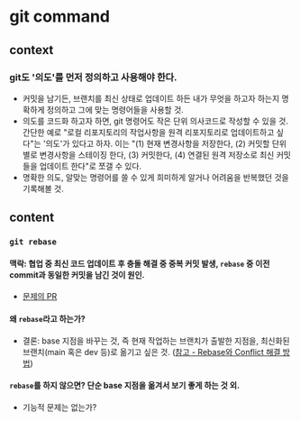 # git command

## context

### git도 '의도'를 먼저 정의하고 사용해야 한다.
- 커밋을 남기든, 브랜치를 최신 상태로 업데이트 하든 내가 무엇을 하고자 하는지 명확하게 정의하고 그에 맞는 명령어들을 사용할 것.
- 의도를 코드화 하고자 하면, git 명령어도 작은 단위 의사코드로 작성할 수 있을 것. 간단한 예로 "로컬 리포지토리의 작업사항을 원격 리포지토리로 업데이트하고 싶다"는 '의도'가 있다고 하자. 이는 "(1) 현재 변경사항을 저장한다, (2) 커밋할 단위별로 변경사항을 스테이징 한다, (3) 커밋한다, (4) 연결된 원격 저장소로 최신 커밋들을 업데이트 한다"로 쪼갤 수 있다.
- 명확한 의도, 알맞는 명령어를 쓸 수 있게 희미하게 알거나 어려움을 반복했던 것을 기록해볼 것.

## content

### `git rebase`

#### 맥락: 협업 중 최신 코드 업데이트 후 충돌 해결 중 중복 커밋 발생, `rebase` 중 이전 commit과 동일한 커밋을 남긴 것이 원인.
- [문제의 PR](https://github.com/Team-Bloblow/Bloblow-Client/pull/19/commits)

#### 왜 `rebase`라고 하는가?
- 결론: base 지점을 바꾸는 것, 즉 현재 작업하는 브랜치가 출발한 지점을, 최신화된 브랜치(main 혹은 dev 등)로 옮기고 싶은 것. ([참고 - Rebase와 Conflict 해결 방법](https://wonyong-jang.github.io/git/2021/02/05/Github-Rebase.html))

#### `rebase`를 하지 않으면? 단순 base 지점을 옮겨서 보기 좋게 하는 것 외.
- 기능적 문제는 없는가?

